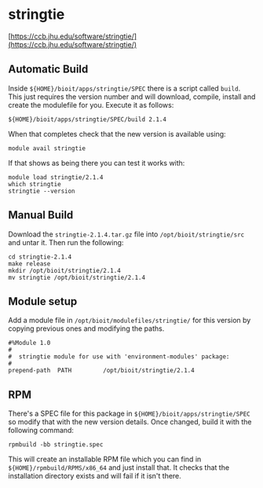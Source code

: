 # stringtie

[https://ccb.jhu.edu/software/stringtie/](https://ccb.jhu.edu/software/stringtie/)

## Automatic Build

Inside `${HOME}/bioit/apps/stringtie/SPEC` there is a script called `build`. This just requires the version number and will download, compile, install and create the modulefile for you. Execute it as follows:

    ${HOME}/bioit/apps/stringtie/SPEC/build 2.1.4

When that completes check that the new version is available using:

    module avail stringtie

If that shows as being there you can test it works with:

    module load stringtie/2.1.4
    which stringtie
    stringtie --version

## Manual Build

Download the `stringtie-2.1.4.tar.gz` file into `/opt/bioit/stringtie/src` and untar it. Then run the following:

    cd stringtie-2.1.4
    make release
    mkdir /opt/bioit/stringtie/2.1.4
    mv stringtie /opt/bioit/stringtie/2.1.4

## Module setup

Add a module file in `/opt/bioit/modulefiles/stringtie/` for this version by copying previous ones and modifying the paths.

    #%Module 1.0
    #
    #  stringtie module for use with 'environment-modules' package:
    #
    prepend-path  PATH         /opt/bioit/stringtie/2.1.4

## RPM

There's a SPEC file for this package in `${HOME}/bioit/apps/stringtie/SPEC` so modify that with the new version details. Once changed, build it with the following command:

    rpmbuild -bb stringtie.spec

This will create an installable RPM file which you can find in `${HOME}/rpmbuild/RPMS/x86_64` and just install that. It checks that the installation directory exists and will fail if it isn't there.
